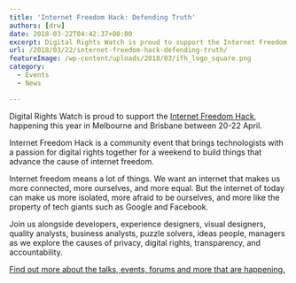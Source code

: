 ```yaml
---
title: 'Internet Freedom Hack: Defending Truth'
authors: [drw]
date: 2018-03-22T04:42:37+00:00
excerpt: Digital Rights Watch is proud to support the Internet Freedom Hack, happening this year in Melbourne and Brisbane between 20-22 April.
url: /2018/03/22/internet-freedom-hack-defending-truth/
featureImage: /wp-content/uploads/2018/03/ifh_logo_square.png
category:
  - Events
  - News

---
```

Digital Rights Watch is proud to support the [Internet Freedom Hack][1], happening this year in Melbourne and Brisbane between 20-22 April.

Internet Freedom Hack is a community event that brings technologists with a passion for digital rights together for a weekend to build things that advance the cause of internet freedom.

Internet freedom means a lot of things. We want an internet that makes us more connected, more ourselves, and more equal. But the internet of today can make us more isolated, more afraid to be ourselves, and more like the property of tech giants such as Google and Facebook.

Join us alongside developers, experience designers, visual designers, quality analysts, business analysts, puzzle solvers, ideas people, managers as we explore the causes of privacy, digital rights, transparency, and accountability.

[Find out more about the talks, events, forums and more that are happening.][1]

 [1]: https://internetfreedomhack.org/
